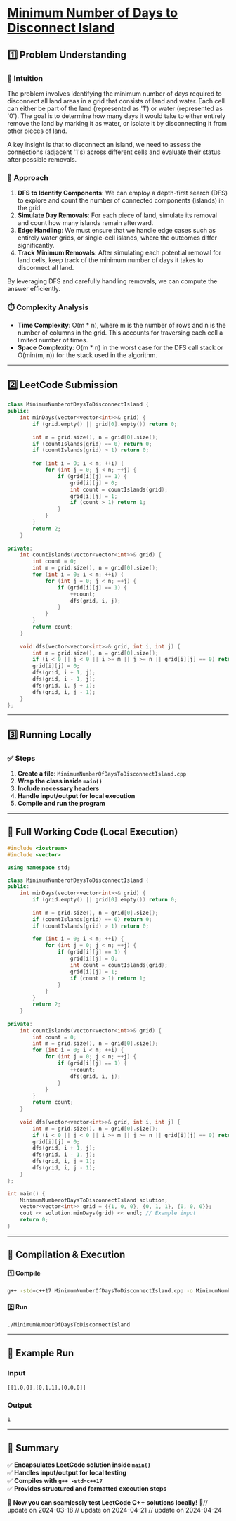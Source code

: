 # **[Minimum Number of Days to Disconnect Island](https://leetcode.com/problems/minimum-number-of-days-to-disconnect-island/description/)**  

## **1️⃣ Problem Understanding**  
### **📌 Intuition**  
The problem involves identifying the minimum number of days required to disconnect all land areas in a grid that consists of land and water. Each cell can either be part of the land (represented as '1') or water (represented as '0'). The goal is to determine how many days it would take to either entirely remove the land by marking it as water, or isolate it by disconnecting it from other pieces of land. 

A key insight is that to disconnect an island, we need to assess the connections (adjacent '1's) across different cells and evaluate their status after possible removals. 

### **🚀 Approach**  
1. **DFS to Identify Components**: We can employ a depth-first search (DFS) to explore and count the number of connected components (islands) in the grid. 
2. **Simulate Day Removals**: For each piece of land, simulate its removal and count how many islands remain afterward.
3. **Edge Handling**: We must ensure that we handle edge cases such as entirely water grids, or single-cell islands, where the outcomes differ significantly.
4. **Track Minimum Removals**: After simulating each potential removal for land cells, keep track of the minimum number of days it takes to disconnect all land.

By leveraging DFS and carefully handling removals, we can compute the answer efficiently.

### **⏱️ Complexity Analysis**  
- **Time Complexity**: O(m * n), where m is the number of rows and n is the number of columns in the grid. This accounts for traversing each cell a limited number of times.
- **Space Complexity**: O(m * n) in the worst case for the DFS call stack or O(min(m, n)) for the stack used in the algorithm.

---  

## **2️⃣ LeetCode Submission**  
```cpp
class MinimumNumberofDaysToDisconnectIsland {
public:
    int minDays(vector<vector<int>>& grid) {
        if (grid.empty() || grid[0].empty()) return 0;
        
        int m = grid.size(), n = grid[0].size();
        if (countIslands(grid) == 0) return 0;
        if (countIslands(grid) > 1) return 0;
        
        for (int i = 0; i < m; ++i) {
            for (int j = 0; j < n; ++j) {
                if (grid[i][j] == 1) {
                    grid[i][j] = 0;
                    int count = countIslands(grid);
                    grid[i][j] = 1;
                    if (count > 1) return 1;
                }
            }
        }
        return 2;
    }
    
private:
    int countIslands(vector<vector<int>>& grid) {
        int count = 0;
        int m = grid.size(), n = grid[0].size();
        for (int i = 0; i < m; ++i) {
            for (int j = 0; j < n; ++j) {
                if (grid[i][j] == 1) {
                    ++count;
                    dfs(grid, i, j);
                }
            }
        }
        return count;
    }
    
    void dfs(vector<vector<int>>& grid, int i, int j) {
        int m = grid.size(), n = grid[0].size();
        if (i < 0 || j < 0 || i >= m || j >= n || grid[i][j] == 0) return;
        grid[i][j] = 0;
        dfs(grid, i + 1, j);
        dfs(grid, i - 1, j);
        dfs(grid, i, j + 1);
        dfs(grid, i, j - 1);
    }
};
```  

---  

## **3️⃣ Running Locally**  
### **✅ Steps**  
1. **Create a file**: `MinimumNumberOfDaysToDisconnectIsland.cpp`  
2. **Wrap the class inside `main()`**  
3. **Include necessary headers**  
4. **Handle input/output for local execution**  
5. **Compile and run the program**  

---  

## **📝 Full Working Code (Local Execution)**  
```cpp
#include <iostream>
#include <vector>

using namespace std;

class MinimumNumberofDaysToDisconnectIsland {
public:
    int minDays(vector<vector<int>>& grid) {
        if (grid.empty() || grid[0].empty()) return 0;
        
        int m = grid.size(), n = grid[0].size();
        if (countIslands(grid) == 0) return 0;
        if (countIslands(grid) > 1) return 0;
        
        for (int i = 0; i < m; ++i) {
            for (int j = 0; j < n; ++j) {
                if (grid[i][j] == 1) {
                    grid[i][j] = 0;
                    int count = countIslands(grid);
                    grid[i][j] = 1;
                    if (count > 1) return 1;
                }
            }
        }
        return 2;
    }
    
private:
    int countIslands(vector<vector<int>>& grid) {
        int count = 0;
        int m = grid.size(), n = grid[0].size();
        for (int i = 0; i < m; ++i) {
            for (int j = 0; j < n; ++j) {
                if (grid[i][j] == 1) {
                    ++count;
                    dfs(grid, i, j);
                }
            }
        }
        return count;
    }
    
    void dfs(vector<vector<int>>& grid, int i, int j) {
        int m = grid.size(), n = grid[0].size();
        if (i < 0 || j < 0 || i >= m || j >= n || grid[i][j] == 0) return;
        grid[i][j] = 0;
        dfs(grid, i + 1, j);
        dfs(grid, i - 1, j);
        dfs(grid, i, j + 1);
        dfs(grid, i, j - 1);
    }
};

int main() {
    MinimumNumberofDaysToDisconnectIsland solution;
    vector<vector<int>> grid = {{1, 0, 0}, {0, 1, 1}, {0, 0, 0}};
    cout << solution.minDays(grid) << endl; // Example input
    return 0;
}  
```  

---  

## **🔧 Compilation & Execution**  
#### **1️⃣ Compile**  
```bash
g++ -std=c++17 MinimumNumberOfDaysToDisconnectIsland.cpp -o MinimumNumberOfDaysToDisconnectIsland
```  

#### **2️⃣ Run**  
```bash
./MinimumNumberOfDaysToDisconnectIsland
```  

---  

## **🎯 Example Run**  
### **Input**  
```
[[1,0,0],[0,1,1],[0,0,0]]
```  
### **Output**  
```
1
```  

---  

## **📌 Summary**  
✅ **Encapsulates LeetCode solution inside `main()`**  
✅ **Handles input/output for local testing**  
✅ **Compiles with `g++ -std=c++17`**  
✅ **Provides structured and formatted execution steps**  

🚀 **Now you can seamlessly test LeetCode C++ solutions locally!** 🚀// update on 2024-03-18
// update on 2024-04-21
// update on 2024-04-24
